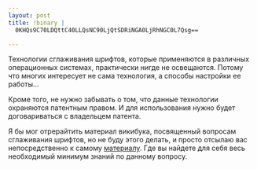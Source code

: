 ```yaml
--- 
layout: post
title: !binary |
  0KHQs9C70LDQttC40LLQsNC90LjQtSDRiNGA0LjRhNGC0L7Qsg==

---
```

Технологии сглаживания шрифтов, которые применяются в различных операционных системах, практически нигде не освещаются. Потому что многих интересует не сама технология, а способы настройки ее работы...

Кроме того, не нужно забывать о том, что данные технологии охраняются патентным правом. И для использования нужно будет договариваться с владельцем патента.

Я бы мог отрерайтить материал викибука, посвященный вопросам сглаживания шрифтов, но не буду этого делать, и просто отсылаю вас непосредственно к самому <a href="http://ru.wikibooks.org/wiki/%D0%A8%D1%80%D0%B8%D1%84%D1%82%D1%8B_%D0%B2_Linux">материалу</a>. Где вы найдете для себя весь необходимый минимум знаний по данному вопросу.
